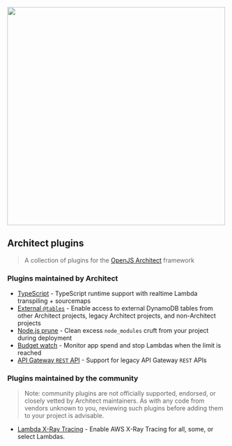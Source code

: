 [<img src="https://assets.arc.codes/architect-logo-500b@2x.png" width=500>](https://github.com/architect/plugins)

## Architect plugins

> A collection of plugins for the [OpenJS Architect](https://arc.codes) framework


### Plugins maintained by Architect

- [TypeScript](https://github.com/architect/plugin-typescript/) - TypeScript runtime support with realtime Lambda transpiling + sourcemaps
- [External `@tables`](https://github.com/architect/plugin-external-tables) - Enable access to external DynamoDB tables from other Architect projects, legacy Architect projects, and non-Architect projects
- [Node.js prune](https://github.com/architect/plugin-node-prune) - Clean excess `node_modules` cruft from your project during deployment
- [Budget watch](https://github.com/architect/plugin-budget-watch) - Monitor app spend and stop Lambdas when the limit is reached
- [API Gateway `REST` API](https://github.com/architect/plugin-rest-api) - Support for legacy API Gateway `REST` APIs


### Plugins maintained by the community

> Note: community plugins are not officially supported, endorsed, or closely vetted by Architect maintainers. As with any code from vendors unknown to you, reviewing such plugins before adding them to your project is advisable.

- [Lambda X-Ray Tracing](https://github.com/tbeseda/arc-plugin-add-xray) - Enable AWS X-Ray Tracing for all, some, or select Lambdas.
